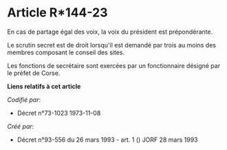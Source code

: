 # Article R*144-23

En cas de partage égal des voix, la voix du président est prépondérante.

Le scrutin secret est de droit lorsqu'il est demandé par trois au moins des membres composant le conseil des sites.

Les fonctions de secrétaire sont exercées par un fonctionnaire désigné par le préfet de Corse.

**Liens relatifs à cet article**

_Codifié par_:

  - Décret n°73-1023 1973-11-08

_Créé par_:

  - Décret n°93-556 du 26 mars 1993 - art. 1 () JORF 28 mars 1993
